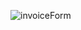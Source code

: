![invoiceForm](https://user-images.githubusercontent.com/112954138/217284984-a4aab6a7-daed-40fd-8828-6eb11ca15c9a.PNG)
